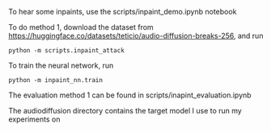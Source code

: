 To hear some inpaints, use the scripts/inpaint_demo.ipynb notebook

To do method 1, download the dataset from https://huggingface.co/datasets/teticio/audio-diffusion-breaks-256, and run

```
python -m scripts.inpaint_attack
```

To train the neural network, run

```
python -m inpaint_nn.train
```

The evaluation method 1 can be found in scripts/inapint_evaluation.ipynb

The audiodiffusion directory contains the target model I use to run my experiments on
